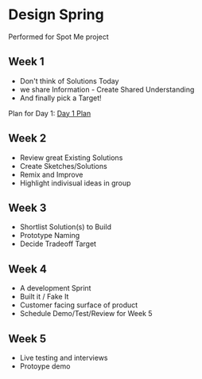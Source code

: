 # Design Spring
Performed for Spot Me project

## Week 1
* Don't think of Solutions Today
* we share Information - Create Shared Understanding
* And finally pick a Target!

Plan for Day 1: [Day 1 Plan](./prep/day-1)

## Week 2
* Review great Existing Solutions
* Create Sketches/Solutions
* Remix and Improve
* Highlight indivisual ideas in group

## Week 3
* Shortlist Solution(s) to Build
* Prototype Naming
* Decide Tradeoff Target

## Week 4
* A development Sprint
* Built it / Fake It
* Customer facing surface of product
* Schedule Demo/Test/Review for Week 5
  
## Week 5
* Live testing and interviews 
* Protoype demo
